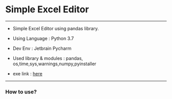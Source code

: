 Simple Excel Editor
===
***
- Simple Excel Editor using pandas library.

- Using Language : Python 3.7

- Dev Env : Jetbrain Pycharm

- Used library & modules : pandas, os,time,sys,warnings,numpy,pyinstaller

- exe link : [here](https://drive.google.com/open?id=14cZh265q9hwrnnkNOqq_atpaaAErUyqH)
***

### How to use?


